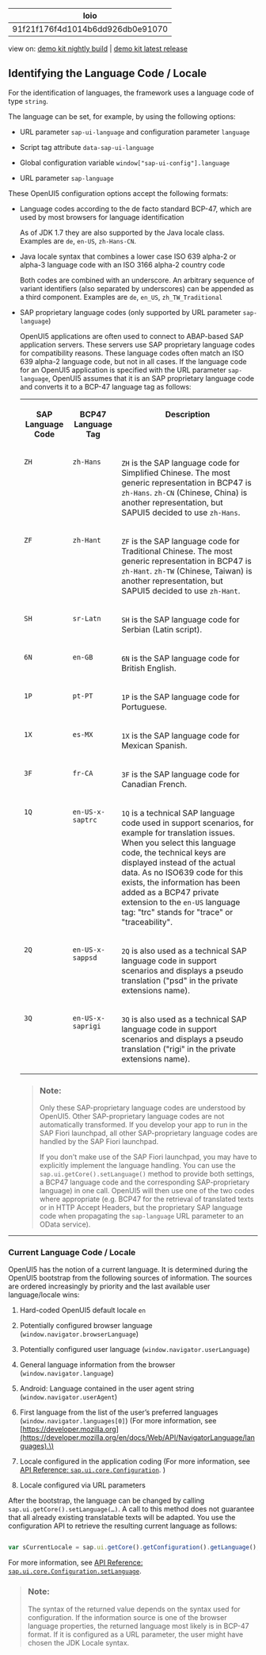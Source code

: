 <!-- loio91f21f176f4d1014b6dd926db0e91070 -->

| loio |
| -----|
| 91f21f176f4d1014b6dd926db0e91070 |

<div id="loio">

view on: [demo kit nightly build](https://openui5nightly.hana.ondemand.com/#/topic/91f21f176f4d1014b6dd926db0e91070) | [demo kit latest release](https://openui5.hana.ondemand.com/#/topic/91f21f176f4d1014b6dd926db0e91070)</div>

## Identifying the Language Code / Locale

For the identification of languages, the framework uses a language code of type `string`.

The language can be set, for example, by using the following options:

-   URL parameter `sap-ui-language` and configuration parameter `language`

-   Script tag attribute `data-sap-ui-language`

-   Global configuration variable `window["sap-ui-config"].language`

-   URL parameter `sap-language`


These OpenUI5 configuration options accept the following formats:

-   Language codes according to the de facto standard BCP-47, which are used by most browsers for language identification

    As of JDK 1.7 they are also supported by the Java locale class. Examples are `de`, `en-US`, `zh-Hans-CN`.

-   Java locale syntax that combines a lower case ISO 639 alpha-2 or alpha-3 language code with an ISO 3166 alpha-2 country code

    Both codes are combined with an underscore. An arbitrary sequence of variant identifiers \(also separated by underscores\) can be appended as a third component. Examples are `de`, `en_US`, `zh_TW_Traditional` 

-   SAP proprietary language codes \(only supported by URL parameter `sap-language`\)

    OpenUI5 applications are often used to connect to ABAP-based SAP application servers. These servers use SAP proprietary language codes for compatibility reasons. These language codes often match an ISO 639 alpha-2 language code, but not in all cases. If the language code for an OpenUI5 application is specified with the URL parameter `sap-language`, OpenUI5 assumes that it is an SAP proprietary language code and converts it to a BCP-47 language tag as follows:


    <table>
    <tr>
    <th valign="top">

    SAP Language Code


    
    </th>
    <th valign="top">

    BCP47 Language Tag


    
    </th>
    <th valign="top">

    Description


    
    </th>
    </tr>
    <tr>
    <td valign="top">

    `ZH`


    
    </td>
    <td valign="top">

    `zh-Hans`


    
    </td>
    <td valign="top">

    `ZH` is the SAP language code for Simplified Chinese. The most generic representation in BCP47 is `zh-Hans`. `zh-CN` \(Chinese, China\) is another representation, but SAPUI5 decided to use `zh-Hans`.


    
    </td>
    </tr>
    <tr>
    <td valign="top">

    `ZF`


    
    </td>
    <td valign="top">

    `zh-Hant`


    
    </td>
    <td valign="top">

    `ZF` is the SAP language code for Traditional Chinese. The most generic representation in BCP47 is `zh-Hant`. `zh-TW` \(Chinese, Taiwan\) is another representation, but SAPUI5 decided to use `zh-Hant`.


    
    </td>
    </tr>
    <tr>
    <td valign="top">

    `SH`


    
    </td>
    <td valign="top">

    `sr-Latn`


    
    </td>
    <td valign="top">

    `SH` is the SAP language code for Serbian \(Latin script\).


    
    </td>
    </tr>
    <tr>
    <td valign="top">

    `6N`


    
    </td>
    <td valign="top">

    `en-GB`


    
    </td>
    <td valign="top">

    `6N` is the SAP language code for British English.


    
    </td>
    </tr>
    <tr>
    <td valign="top">

    `1P`


    
    </td>
    <td valign="top">

    `pt-PT`


    
    </td>
    <td valign="top">

    `1P` is the SAP language code for Portuguese.


    
    </td>
    </tr>
    <tr>
    <td valign="top">

    `1X`


    
    </td>
    <td valign="top">

    `es-MX`


    
    </td>
    <td valign="top">

    `1X` is the SAP language code for Mexican Spanish.


    
    </td>
    </tr>
    <tr>
    <td valign="top">

    `3F`


    
    </td>
    <td valign="top">

    `fr-CA`


    
    </td>
    <td valign="top">

    `3F` is the SAP language code for Canadian French.


    
    </td>
    </tr>
    <tr>
    <td valign="top">

    `1Q`


    
    </td>
    <td valign="top">

    `en-US-x-saptrc`


    
    </td>
    <td valign="top">

    `1Q` is a technical SAP language code used in support scenarios, for example for translation issues. When you select this language code, the technical keys are displayed instead of the actual data. As no ISO639 code for this exists, the information has been added as a BCP47 private extension to the `en-US` language tag: "trc" stands for "trace" or "traceability".


    
    </td>
    </tr>
    <tr>
    <td valign="top">

    `2Q`


    
    </td>
    <td valign="top">

    `en-US-x-sappsd`


    
    </td>
    <td valign="top">

    `2Q` is also used as a technical SAP language code in support scenarios and displays a pseudo translation \("psd" in the private extensions name\).


    
    </td>
    </tr>
    <tr>
    <td valign="top">

    `3Q`


    
    </td>
    <td valign="top">

    `en-US-x-saprigi`


    
    </td>
    <td valign="top">

    `3Q` is also used as a technical SAP language code in support scenarios and displays a pseudo translation \("rigi" in the private extensions name\).


    
    </td>
    </tr>
    </table>
    
    > ### Note:  
    > Only these SAP-proprietary language codes are understood by OpenUI5. Other SAP-proprietary language codes are not automatically transformed. If you develop your app to run in the SAP Fiori launchpad, all other SAP-proprietary language codes are handled by the SAP Fiori launchpad.
    > 
    > If you don't make use of the SAP Fiori launchpad, you may have to explicitly implement the language handling. You can use the `sap.ui.getCore().setLanguage()` method to provide both settings, a BCP47 language code and the corresponding SAP-proprietary language\) in one call. OpenUI5 will then use one of the two codes where appropriate \(e.g. BCP47 for the retrieval of translated texts or in HTTP Accept Headers, but the proprietary SAP language code when propagating the `sap-language` URL parameter to an OData service\).


***

<a name="loio91f21f176f4d1014b6dd926db0e91070__section_6CAF7D95C27C487CB201CE83345AC370"/>

### Current Language Code / Locale

OpenUI5 has the notion of a current language. It is determined during the OpenUI5 bootstrap from the following sources of information. The sources are ordered increasingly by priority and the last available user language/locale wins:

1.  Hard-coded OpenUI5 default locale `en`

2.  Potentially configured browser language \(`window.navigator.browserLanguage`\)

3.  Potentially configured user language \(`window.navigator.userLanguage`\)

4.  General language information from the browser \(`window.navigator.language`\)

5.  Android: Language contained in the user agent string \(`window.navigator.userAgent`\)

6.  First language from the list of the user’s preferred languages \(`window.navigator.languages[0]`\) \(For more information, see [https://developer.mozilla.org](https://developer.mozilla.org/en/docs/Web/API/NavigatorLanguage/languages).\)

7.  Locale configured in the application coding \(For more information, see [API Reference: `sap.ui.core.Configuration`](https://openui5.hana.ondemand.com/#docs/api/symbols/sap.ui.core.Configuration.html). \)

8.  Locale configured via URL parameters


After the bootstrap, the language can be changed by calling `sap.ui.getCore().setLanguage(…)`. A call to this method does not guarantee that all already existing translatable texts will be adapted. You use the configuration API to retrieve the resulting current language as follows:

``` js

var sCurrentLocale = sap.ui.getCore().getConfiguration().getLanguage();
```

For more information, see [API Reference: `sap.ui.core.Configuration.setLanguage`](https://openui5.hana.ondemand.com/#/api/sap.ui.core.Configuration/methods/setLanguage).

> ### Note:  
> The syntax of the returned value depends on the syntax used for configuration. If the information source is one of the browser language properties, the returned language most likely is in BCP-47 format. If it is configured as a URL parameter, the user might have chosen the JDK Locale syntax.

